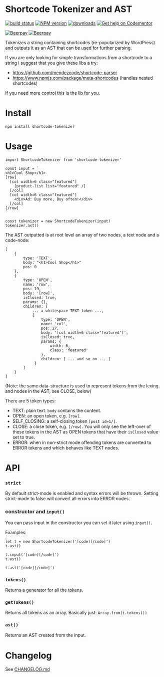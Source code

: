 # Shortcode Tokenizer and AST

[![build status](http://img.shields.io/travis/mblarsen/shortcode-tokenizer.svg)](http://travis-ci.org/mblarsen/shortcode-tokenizer) [![NPM version](http://img.shields.io/npm/v/shortcode-tokenizer.svg)](https://www.npmjs.com/package/shortcode-tokenizer/) [![downloads](https://img.shields.io/npm/dm/shortcode-tokenizer.svg)](https://www.npmjs.com/package/shortcode-tokenizer/) [![Get help on Codementor](https://cdn.codementor.io/badges/get_help_github.svg)](https://www.codementor.io/mblarsen)  

[![Beerpay](https://beerpay.io/mblarsen/shortcode-tokenizer/badge.svg?style=beer)](https://beerpay.io/mblarsen/shortcode-tokenizer) [![Beerpay](https://beerpay.io/mblarsen/shortcode-tokenizer/make-wish.svg?style=flat)](https://beerpay.io/mblarsen/shortcode-tokenizer)  

Tokenizes a string containing shortcodes (re-popularized by WordPress) and outputs
it as an AST that can be used for further parsing.

If you are only looking for simple transformations from a shortcode to a string
I suggest that you give these libs a try:

* https://github.com/mendezcode/shortcode-parser
* https://www.npmjs.com/package/meta-shortcodes (handles nested shortcodes)

If you need more control this is the lib for you.

# Install

```
npm install shortcode-tokenizer
```

# Usage

```
import ShortcodeTokenizer from 'shortcode-tokenizer'

const input = `
<h1>Cool Shop</h1>
[row]
  [col width=6 class="featured"]
    [product-list list="featured" /]
  [/col]
  [col width=6 class="featured"]
    <div>Ad: Buy more, Buy often!</div>
  [/col]
[/row]
`

const tokenizer = new ShortcodeTokenizer(input)
tokenizer.ast()
```

The AST outputted is at root level an array of two nodes, a text node and a
code-node:

```
[
    {
        type: 'TEXT',
        body: "<h1>Cool Shop</h1>"
        pos: 0
    },
    {
        type: 'OPEN',
        name: 'row',
        pos: 19,
        body: '[row]',
        isClosed: true,
        params: {},
        children: [
            ... a whitespace TEXT token ...,
            {
                type: 'OPEN',
                name: 'col',
                pos: 27,
                body: '[col width=6 class="featured"]',
                isClosed: true,
                params: {
                    width: 6,
                    class: 'featured'
                },
                children: [ ... and so on ... ]
             }
        ]
    }
]
```

(Note: the same data-structure is used to represent tokens from the lexing and
nodes in the AST, see CLOSE, below)

There are 5 token types:

* TEXT: plain text. `body` contains the content.
* OPEN: an open token, e.g. `[row]`.
* SELF_CLOSING: a self-closing token `[post id=1/]`.
* CLOSE: a close token, e.g. `[/row]`. You will only see the left-over of these
    tokens in the AST as OPEN tokens that have their `isClosed` value set to
    true.
* ERROR: when in non-strict mode offending tokens are converted to ERROR tokens
    and which behaves like TEXT nodes.

# API

### `strict`

By default strict-mode is enabled and syntax errors will be thrown. Setting
strict-mode to false will convert all errors into ERROR nodes.

### constructor and `input()`

You can pass input in the constructor you can set it later using `input()`.

Examples: 

```
let t = new ShortcodeTokenizer('[code][/code]')
t.ast()

t.input('[code][/code]')
t.ast()

t.ast('[code][/code]')
```

### `tokens()`

Returns a generator for all the tokens.

### `getTokens()`

Returns all tokens as an array. Basically just: `Array.from(t.tokens())`

### `ast()`

Returns an AST created from the input.

# Changelog

See [CHANGELOG.md](https://github.com/mblarsen/shortcode-tokenizer/blob/master/CHANGELOG.md)
